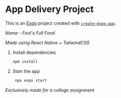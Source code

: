# App Delivery Project

This is an [Expo](https://expo.dev) project created with [`create-expo-app`](https://www.npmjs.com/package/create-expo-app).

*Name - Fool's Full Food*

*Made using React Native + TailwindCSS*

1. Install dependencies

   ```bash
   npm install
   ```

2. Start the app

   ```bash
    npx expo start
   ```

_Exclusively made for a college assignment_

